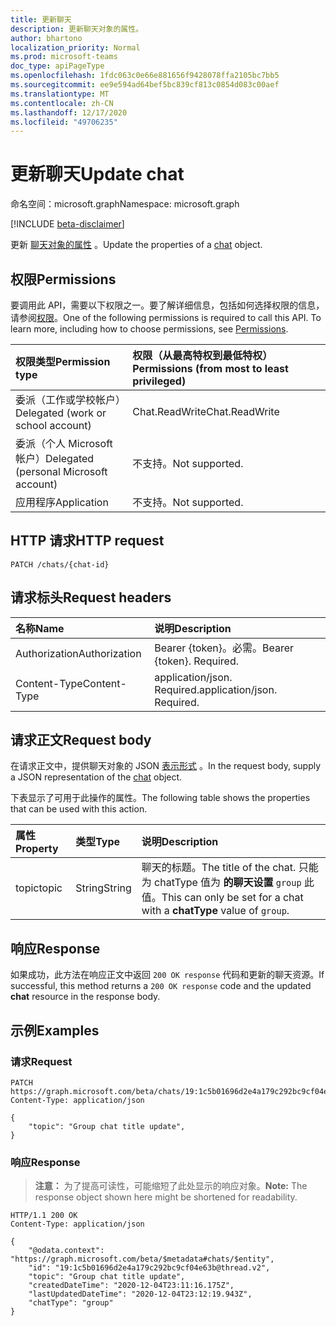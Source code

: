 ```yaml
---
title: 更新聊天
description: 更新聊天对象的属性。
author: bhartono
localization_priority: Normal
ms.prod: microsoft-teams
doc_type: apiPageType
ms.openlocfilehash: 1fdc063c0e66e881656f9428078ffa2105bc7bb5
ms.sourcegitcommit: ee9e594ad64bef5bc839cf813c0854d083c00aef
ms.translationtype: MT
ms.contentlocale: zh-CN
ms.lasthandoff: 12/17/2020
ms.locfileid: "49706235"
---
```

# <a name="update-chat"></a><span data-ttu-id="21073-103">更新聊天</span><span class="sxs-lookup"><span data-stu-id="21073-103">Update chat</span></span>
<span data-ttu-id="21073-104">命名空间：microsoft.graph</span><span class="sxs-lookup"><span data-stu-id="21073-104">Namespace: microsoft.graph</span></span>

[!INCLUDE [beta-disclaimer](../../includes/beta-disclaimer.md)]

<span data-ttu-id="21073-105">更新 [聊天对象的属性](../resources/chat.md) 。</span><span class="sxs-lookup"><span data-stu-id="21073-105">Update the properties of a [chat](../resources/chat.md) object.</span></span>

## <a name="permissions"></a><span data-ttu-id="21073-106">权限</span><span class="sxs-lookup"><span data-stu-id="21073-106">Permissions</span></span>
<span data-ttu-id="21073-p101">要调用此 API，需要以下权限之一。要了解详细信息，包括如何选择权限的信息，请参阅[权限](/graph/permissions-reference)。</span><span class="sxs-lookup"><span data-stu-id="21073-p101">One of the following permissions is required to call this API. To learn more, including how to choose permissions, see [Permissions](/graph/permissions-reference).</span></span>

|<span data-ttu-id="21073-109">权限类型</span><span class="sxs-lookup"><span data-stu-id="21073-109">Permission type</span></span>|<span data-ttu-id="21073-110">权限（从最高特权到最低特权）</span><span class="sxs-lookup"><span data-stu-id="21073-110">Permissions (from most to least privileged)</span></span>|
|:---|:---|
|<span data-ttu-id="21073-111">委派（工作或学校帐户）</span><span class="sxs-lookup"><span data-stu-id="21073-111">Delegated (work or school account)</span></span>|<span data-ttu-id="21073-112">Chat.ReadWrite</span><span class="sxs-lookup"><span data-stu-id="21073-112">Chat.ReadWrite</span></span>|
|<span data-ttu-id="21073-113">委派（个人 Microsoft 帐户）</span><span class="sxs-lookup"><span data-stu-id="21073-113">Delegated (personal Microsoft account)</span></span> | <span data-ttu-id="21073-114">不支持。</span><span class="sxs-lookup"><span data-stu-id="21073-114">Not supported.</span></span> |
|<span data-ttu-id="21073-115">应用程序</span><span class="sxs-lookup"><span data-stu-id="21073-115">Application</span></span> | <span data-ttu-id="21073-116">不支持。</span><span class="sxs-lookup"><span data-stu-id="21073-116">Not supported.</span></span> |

## <a name="http-request"></a><span data-ttu-id="21073-117">HTTP 请求</span><span class="sxs-lookup"><span data-stu-id="21073-117">HTTP request</span></span>

<!-- {
  "blockType": "ignored"
}
-->
``` http
PATCH /chats/{chat-id}
```

## <a name="request-headers"></a><span data-ttu-id="21073-118">请求标头</span><span class="sxs-lookup"><span data-stu-id="21073-118">Request headers</span></span>
|<span data-ttu-id="21073-119">名称</span><span class="sxs-lookup"><span data-stu-id="21073-119">Name</span></span>|<span data-ttu-id="21073-120">说明</span><span class="sxs-lookup"><span data-stu-id="21073-120">Description</span></span>|
|:---|:---|
|<span data-ttu-id="21073-121">Authorization</span><span class="sxs-lookup"><span data-stu-id="21073-121">Authorization</span></span>|<span data-ttu-id="21073-p102">Bearer {token}。必需。</span><span class="sxs-lookup"><span data-stu-id="21073-p102">Bearer {token}. Required.</span></span>|
|<span data-ttu-id="21073-124">Content-Type</span><span class="sxs-lookup"><span data-stu-id="21073-124">Content-Type</span></span>|<span data-ttu-id="21073-p103">application/json. Required.</span><span class="sxs-lookup"><span data-stu-id="21073-p103">application/json. Required.</span></span>|

## <a name="request-body"></a><span data-ttu-id="21073-127">请求正文</span><span class="sxs-lookup"><span data-stu-id="21073-127">Request body</span></span>
<span data-ttu-id="21073-128">在请求正文中，提供聊天对象的 JSON [表示形式](../resources/chat.md) 。</span><span class="sxs-lookup"><span data-stu-id="21073-128">In the request body, supply a JSON representation of the [chat](../resources/chat.md) object.</span></span>

<span data-ttu-id="21073-129">下表显示了可用于此操作的属性。</span><span class="sxs-lookup"><span data-stu-id="21073-129">The following table shows the properties that can be used with this action.</span></span>

|<span data-ttu-id="21073-130">属性</span><span class="sxs-lookup"><span data-stu-id="21073-130">Property</span></span>|<span data-ttu-id="21073-131">类型</span><span class="sxs-lookup"><span data-stu-id="21073-131">Type</span></span>|<span data-ttu-id="21073-132">说明</span><span class="sxs-lookup"><span data-stu-id="21073-132">Description</span></span>|
|:---|:---|:---|
|<span data-ttu-id="21073-133">topic</span><span class="sxs-lookup"><span data-stu-id="21073-133">topic</span></span>|<span data-ttu-id="21073-134">String</span><span class="sxs-lookup"><span data-stu-id="21073-134">String</span></span>|<span data-ttu-id="21073-135">聊天的标题。</span><span class="sxs-lookup"><span data-stu-id="21073-135">The title of the chat.</span></span> <span data-ttu-id="21073-136">只能为 chatType 值为 **的聊天设置** `group` 此值。</span><span class="sxs-lookup"><span data-stu-id="21073-136">This can only be set for a chat with a **chatType** value of `group`.</span></span>|


## <a name="response"></a><span data-ttu-id="21073-137">响应</span><span class="sxs-lookup"><span data-stu-id="21073-137">Response</span></span>

<span data-ttu-id="21073-138">如果成功，此方法在响应正文中返回 `200 OK response` 代码和更新的聊天资源。</span><span class="sxs-lookup"><span data-stu-id="21073-138">If successful, this method returns a `200 OK response` code and the updated **chat** resource in the response body.</span></span>

## <a name="examples"></a><span data-ttu-id="21073-139">示例</span><span class="sxs-lookup"><span data-stu-id="21073-139">Examples</span></span>

### <a name="request"></a><span data-ttu-id="21073-140">请求</span><span class="sxs-lookup"><span data-stu-id="21073-140">Request</span></span>
<!-- {
  "blockType": "request",
  "name": "update_chat"
}
-->
``` http
PATCH https://graph.microsoft.com/beta/chats/19:1c5b01696d2e4a179c292bc9cf04e63b@thread.v2
Content-Type: application/json

{
    "topic": "Group chat title update",
}
```


### <a name="response"></a><span data-ttu-id="21073-141">响应</span><span class="sxs-lookup"><span data-stu-id="21073-141">Response</span></span>
><span data-ttu-id="21073-142">**注意：** 为了提高可读性，可能缩短了此处显示的响应对象。</span><span class="sxs-lookup"><span data-stu-id="21073-142">**Note:** The response object shown here might be shortened for readability.</span></span>
<!-- {
  "blockType": "response",
  "truncated": true,
  "@odata.type": "microsoft.graph.chat"
}
-->
``` http
HTTP/1.1 200 OK
Content-Type: application/json

{
    "@odata.context": "https://graph.microsoft.com/beta/$metadata#chats/$entity",
    "id": "19:1c5b01696d2e4a179c292bc9cf04e63b@thread.v2",
    "topic": "Group chat title update",
    "createdDateTime": "2020-12-04T23:11:16.175Z",
    "lastUpdatedDateTime": "2020-12-04T23:12:19.943Z",
    "chatType": "group"
}
```

